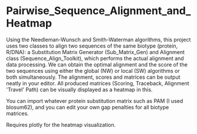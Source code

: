 # Pairwise_Sequence_Alignment_and_Heatmap
 Using the Needleman-Wunsch and Smith-Waterman algorithms, this project uses two classes to align two sequences of the same biotype (protein, R/DNA): a Substitution Matrix Generator (Sub_Matrix_Gen) and Alignment class (Sequence_Align_Toolkit), which performs the actual alignment and data processing. We can obtain the optimal alignment and the score of the two sequences using either the global (NW) or local (SW) algorithms or both simultaneously. The alignment, scores and matrices can be output neatly in your editor. All produced matrices (Scoring, Traceback, Alignment 'Travel' Path) can be visually displayed as a heatmap in this.
 
 You can import whatever protein substitution matrix such as PAM (I used blosum62), and you can edit your own gap penalties for all biotype matrices.

 Requires plotly for the heatmap visualization.
